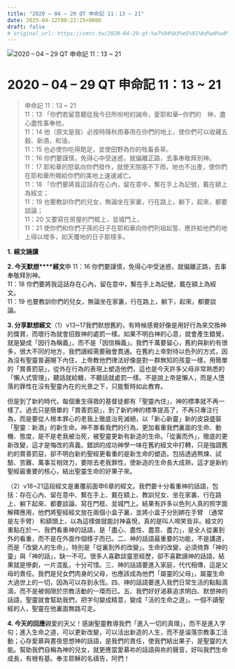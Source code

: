 ```yaml
---
title: "2020 – 04 – 29 QT 申命記 11：13 ~ 21"
date: 2025-04-12T00:22:25+0800
draft: false
# original_url: https://cmtc.tw/2020-04-29-qt-%e7%94%b3%e5%91%bd%e8%a8%98-11%ef%bc%9a13-21
---
```


![2020 – 04 – 29 QT 申命記 11：13 ~ 21](/images/qt.jpg   "2020 – 04 – 29 QT 申命記 11：13 ~ 21")

# 2020 – 04 – 29 QT 申命記 11：13 ~ 21

> 申命記 11：13 ~ 21  
> 11：13 「你們若留意聽從我今日所吩咐的誡命，愛耶和華─你們的　神，盡心盡性事奉他，  
> 11：14 他（原文是我）必按時降秋雨春雨在你們的地上，使你們可以收藏五穀、新酒，和油，  
> 11：15 也必使你吃得飽足，並使田野為你的牲畜長草。  
> 11：16 你們要謹慎，免得心中受迷惑，就偏離正路，去事奉敬拜別神。  
> 11：17 耶和華的怒氣向你們發作，就使天閉塞不下雨，地也不出產，使你們在耶和華所賜給你們的美地上速速滅亡。  
> 11：18 「你們要將我這話存在心內，留在意中，繫在手上為記號，戴在額上為經文；  
> 11：19 也要教訓你們的兒女，無論坐在家裏，行在路上，躺下，起來，都要談論；  
> 11：20 又要寫在房屋的門框上，並城門上，  
> 11：21 使你們和你們子孫的日子在耶和華向你們列祖起誓、應許給他們的地上得以增多，如天覆地的日子那樣多。

**1.** **經文誦讀**

**2. 今天默想****經文**申 11：16 你們要謹慎，免得心中受迷惑，就偏離正路，去事奉敬拜別神。  
11：18 你們要將我這話存在心內，留在意中，繫在手上為記號，戴在額上為經文。  
11：19 也要教訓你們的兒女，無論坐在家裏，行在路上，躺下，起來，都要談論。

**3. 分享默想經文**（1）v13~17我們默想舊約，有時候感覺好像是用好行為來交換神的獎賞，而壞行為就會招致神的處罰一樣。如果不明白神的心意，就會產生錯覺，就是變成「因行為稱義」，而不是「因信稱義」。我們千萬要留心，舊約與新約有很多，很大不同的地方，我們讀經需要融會貫通。在舊約上帝對待以色列的方式，因為沒有聖靈普遍賜下內住，上帝教他們律法好像是對一群無知的孩童一樣，用簡單的「賞善罰惡」，從外在行為的表現上塑造他們，這也是今天許多父母非常熟悉的「懶人式管理」，聽話就給糖，不聽話就處罰一樣。不是說上帝是懶人，而是人墮落的罪性在沒有聖靈內在的光景之下，只能暫時如此教育。

但是到了新約時代，每個重生得救的基督徒都有「聖靈內住」，神的標準就不再一樣了。過去只是簡單的「賞善罰惡」，到了新約神的標準提高了，不再只專注行為，而是要從人根本罪心的老我上徹底治死滅絕，以「新心新靈」新的皮袋盛裝「聖靈：新酒」的新生命。神不單看我們的行為，更加看重我們裏面的生命、動機、態度，是不是老我被治死，被聖靈更新有新造的生命。「從裏而外」，徹底的更新改變，這才是悔改的真義。錯誤的成功神學一味在舊約經文中打轉，只是強調舊約的賞善罰惡，卻不明白新約聖經更看重的是新生命的塑造。包括透過熬煉、試驗、苦難、萬事互相效力，要除去老我罪性，使新造的生命長大成熟，這才是新約聖經最重要的核心，結出聖靈生命的好果子來。

（2）v18~21這段經文是重覆前面申6章的經文。我們要十分看重神的話語，包括：存在心內、留在意中、繫在手上、戴在額上、教訓兒女、坐在家裏、行在路上、躺下起來、都要談論、寫在門框、並城門上。結果有許多以色列人真的照字面解釋應用，他們將聖經經文放在兩個小盒子裏，並將小盒子分別綁在手臂 （通常是左手臂） 和額頭上，以為這樣做就能討神喜悅，真的是叫人啼笑皆非。經文的重點在於一、我們看重神的話語，是「盡心、盡性、盡意、盡力」，是全人從裏到外的看重，而不是在外面作個樣子而已。二、神的話語最重要的功能，不是講道，而是「改變人的生命」，特別是「從裏到外的改變」。生命的改變，必須倚靠「神的靈」與「神的話」，缺一不可。很多人喜歡談靈恩經歷，卻不喜歡讀神的話語，結果就是慘劇，一片混亂，十分可惜。三、神的話語要進入家庭，代代相傳，這是父母的責任。我們是兒女們肉身的父母，也應該成為他們「屬靈的父母」，屬靈生命大過世上的一切，因為可以存到永恆。四、神的話語要進入我們日常生活的點點滴滴，而不是被侷限於宗教活動的一環而已。五、我們好好渴慕追求明白、默想神的話語，聖靈就會幫助我們，把字句變成精意，變成「活的生命之道」。一個不讀聖經的人，聖靈在他裏面無路可走。

**4. 今天的回應**親愛的天父！感謝聖靈教導我們「進入一切的真理」，而不是進入字句；進入生命之道，可以更新改變，可以活出新造的人生，而不是淪落宗教事工活動；心存愛慕與晝夜思想神的話語，是我們的責任，使我們結出果子，是聖靈的大能。幫助我們自稱為神的兒女，就更應當愛慕祢的話語與祢的聲音，好叫我們生命成長，有根有基。奉主耶穌的名禱告，阿們！